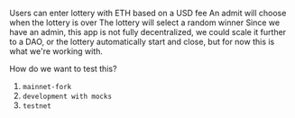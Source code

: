 Users can enter lottery with ETH based on a USD fee
An admit will choose when the lottery is over
The lottery will select a random winner
Since we have an admin, this app is not fully decentralized, we could scale it further to a DAO, or the lottery automatically start and close, but for now this is what we're working with.

How do we want to test this?

 1. `mainnet-fork`
 2. `development with mocks`
 3. `testnet`